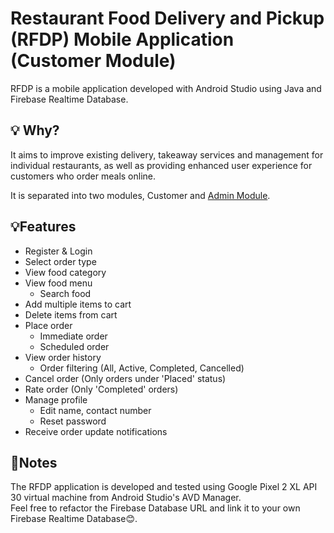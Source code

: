 # Restaurant Food Delivery and Pickup (RFDP) Mobile Application (Customer Module)
RFDP is a mobile application developed with Android Studio using Java and Firebase Realtime Database.

## 💡 Why?
It aims to improve existing delivery, takeaway services and management for individual restaurants, as well as providing enhanced user experience for customers who order meals online. 

It is separated into two modules, Customer and [Admin Module](https://github.com/jianlin070/RFDP_Admin-Module). 

## 💡Features
- Register & Login
- Select order type
- View food category
- View food menu
  - Search food
- Add multiple items to cart
- Delete items from cart
- Place order
  - Immediate order
  - Scheduled order
- View order history
  - Order filtering (All, Active, Completed, Cancelled)
- Cancel order (Only orders under 'Placed' status)
- Rate order (Only 'Completed' orders)
- Manage profile
  - Edit name, contact number
  - Reset password
- Receive order update notifications
  
## 📄Notes
The RFDP application is developed and tested using Google Pixel 2 XL API 30 virtual machine from Android Studio's AVD Manager.  
Feel free to refactor the Firebase Database URL and link it to your own Firebase Realtime Database😊.
